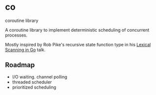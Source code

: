 # co
coroutine library

A coroutine library to implement deterministic scheduling of concurrent processes.

Mostly inspired by Rob Pike's recursive state function type in his [Lexical Scanning in Go](https://go.dev/talks/2011/lex.slide#1) talk.

## Roadmap

* I/O waiting. channel polling
* threaded scheduler
* prioritized scheduling

